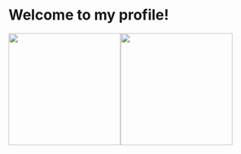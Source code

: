 # Welcome to my profile!

<div style="display: flex;">
  <a href="https://github.com/WinsomeQuill">
   <img align="center" height="220px" src="https://github-readme-stats.vercel.app/api?username=WinsomeQuill&show_icons=true&bg_color=30,0d1117,0d1117&text_color=fff&card_width=200" />
  </a>
 
 <a href="https://github.com/WinsomeQuill">
   <img align="center" height="220px" src="https://github-readme-stats.vercel.app/api/top-langs/?username=WinsomeQuill&bg_color=30,0d1117,0d1117&text_color=fff&card_width=400&langs_count=5" />
  </a>
</div>
